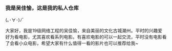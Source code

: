 ### 我是吴佳愉，这是我的私人仓库
(｡･∀･)ﾉﾞ

大家好，我是19级网络工程的吴佳愉，来自美丽的文化古城潮州。平时的兴趣爱好为看电影，尤其喜欢看系列电影。有喜欢电影的可以一起交流，平时没有电影看了会看小众电影，希望大家有什么值得一看的影片也可以推荐给我~
